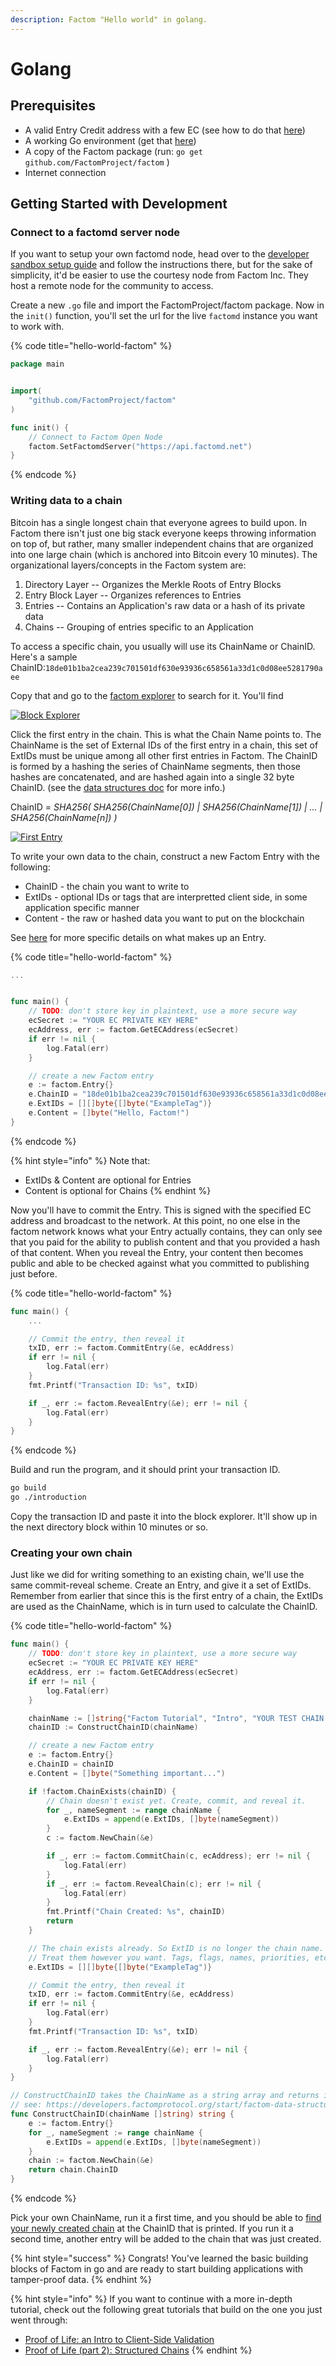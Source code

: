 ```yaml
---
description: Factom "Hello world" in golang.
---
```


# Golang

## Prerequisites

* A valid Entry Credit address with a few EC \(see how to do that [here](https://developers.factomprotocol.org/wallets/enterprise-wallet)\)
* A working Go environment \(get that [here](https://golang.org/doc/install)\)
* A copy of the Factom package \(run: `go get github.com/FactomProject/factom` \)
* Internet connection

## Getting Started with Development

### Connect to a factomd server node

If you want to setup your own factomd node, head over to the [developer sandbox setup guide](https://developers.factomprotocol.org/start/developer-sandbox-setup-guide) and follow the instructions there, but for the sake of simplicity, it'd be easier to use the courtesy node from Factom Inc. They host a remote node for the community to access.

Create a new `.go` file and import the FactomProject/factom package. Now in the `init()` function, you'll set the url for the live `factomd` instance you want to work with.

{% code title="hello-world-factom" %}
```go
package main


import(
    "github.com/FactomProject/factom"
)

func init() {
    // Connect to Factom Open Node
    factom.SetFactomdServer("https://api.factomd.net")
}
```
{% endcode %}

### Writing data to a chain

Bitcoin has a single longest chain that everyone agrees to build upon. In Factom there isn't just one big stack everyone keeps throwing information on top of, but rather, many smaller independent chains that are organized into one large chain \(which is anchored into Bitcoin every 10 minutes\). The organizational layers/concepts in the Factom system are:

1. Directory Layer -- Organizes the Merkle Roots of Entry Blocks
2. Entry Block Layer -- Organizes references to Entries
3. Entries -- Contains an Application's raw data or a hash of its private data
4. Chains -- Grouping of entries specific to an Application

To access a specific chain, you usually will use its ChainName or ChainID. Here's a sample ChainID:`18de01b1ba2cea239c701501df630e93936c658561a33d1c0d08ee5281790aee`

Copy that and go to the [factom explorer](https://explorer.factom.com/) to search for it. You'll find

[![Block Explorer](https://github.com/sambarnes/awesome-factom/raw/master/introduction/screenshot-1.png)](https://github.com/sambarnes/awesome-factom/blob/master/introduction/screenshot-1.png)

Click the first entry in the chain. This is what the Chain Name points to. The ChainName is the set of External IDs of the first entry in a chain, this set of ExtIDs must be unique among all other first entries in Factom. The ChainID is formed by a hashing the series of ChainName segments, then those hashes are concatenated, and are hashed again into a single 32 byte ChainID. \(see the [data structures doc](https://developers.factomprotocol.org/start/factom-data-structures) for more info.\)

ChainID = _SHA256\( SHA256\(ChainName\[0\]\) \| SHA256\(ChainName\[1\]\) \| ... \| SHA256\(ChainName\[n\]\) \)_

[![First Entry](https://github.com/sambarnes/awesome-factom/raw/master/introduction/screenshot-2.png)](https://github.com/sambarnes/awesome-factom/blob/master/introduction/screenshot-2.png)

To write your own data to the chain, construct a new Factom Entry with the following:

* ChainID - the chain you want to write to
* ExtIDs - optional IDs or tags that are interpretted client side, in some application specific manner
* Content - the raw or hashed data you want to put on the blockchain

See [here](https://developers.factomprotocol.org/start/factom-data-structures/user-elements#entry) for more specific details on what makes up an Entry.

{% code title="hello-world-factom" %}
```go
...


func main() {
    // TODO: don't store key in plaintext, use a more secure way
    ecSecret := "YOUR EC PRIVATE KEY HERE"
    ecAddress, err := factom.GetECAddress(ecSecret)
    if err != nil {
        log.Fatal(err)
    }

    // create a new Factom entry
    e := factom.Entry{}
    e.ChainID = "18de01b1ba2cea239c701501df630e93936c658561a33d1c0d08ee5281790aee"
    e.ExtIDs = [][]byte{[]byte("ExampleTag")}
    e.Content = []byte("Hello, Factom!")
}
```
{% endcode %}

{% hint style="info" %}
Note that:

* ExtIDs & Content are optional for Entries
* Content is optional for Chains
{% endhint %}

Now you'll have to commit the Entry. This is signed with the specified EC address and broadcast to the network. At this point, no one else in the factom network knows what your Entry actually contains, they can only see that you paid for the ability to publish content and that you provided a hash of that content. When you reveal the Entry, your content then becomes public and able to be checked against what you committed to publishing just before.

{% code title="hello-world-factom" %}
```go
func main() {
    ...

    // Commit the entry, then reveal it
    txID, err := factom.CommitEntry(&e, ecAddress)
    if err != nil {
        log.Fatal(err)
    }
    fmt.Printf("Transaction ID: %s", txID)

    if _, err := factom.RevealEntry(&e); err != nil {
        log.Fatal(err)
    }
}
```
{% endcode %}

Build and run the program, and it should print your transaction ID.

```bash
go build
go ./introduction
```

Copy the transaction ID and paste it into the block explorer. It'll show up in the next directory block within 10 minutes or so.

### Creating your own chain

Just like we did for writing something to an existing chain, we'll use the same commit-reveal scheme. Create an Entry, and give it a set of ExtIDs. Remember from earlier that since this is the first entry of a chain, the ExtIDs are used as the ChainName, which is in turn used to calculate the ChainID.

{% code title="hello-world-factom" %}
```go
func main() {
    // TODO: don't store key in plaintext, use a more secure way
    ecSecret := "YOUR EC PRIVATE KEY HERE"
    ecAddress, err := factom.GetECAddress(ecSecret)
    if err != nil {
        log.Fatal(err)
    }

    chainName := []string{"Factom Tutorial", "Intro", "YOUR TEST CHAIN NAME"}
    chainID := ConstructChainID(chainName)

    // create a new Factom entry
    e := factom.Entry{}
    e.ChainID = chainID
    e.Content = []byte("Something important...")

    if !factom.ChainExists(chainID) {
        // Chain doesn't exist yet. Create, commit, and reveal it.
        for _, nameSegment := range chainName {
            e.ExtIDs = append(e.ExtIDs, []byte(nameSegment))
        }
        c := factom.NewChain(&e)

        if _, err := factom.CommitChain(c, ecAddress); err != nil {
            log.Fatal(err)
        }
        if _, err := factom.RevealChain(c); err != nil {
            log.Fatal(err)
        }
        fmt.Printf("Chain Created: %s", chainID)
        return
    }

    // The chain exists already. So ExtID is no longer the chain name.
    // Treat them however you want. Tags, flags, names, priorities, etc.
    e.ExtIDs = [][]byte{[]byte("ExampleTag")}

    // Commit the entry, then reveal it
    txID, err := factom.CommitEntry(&e, ecAddress)
    if err != nil {
        log.Fatal(err)
    }
    fmt.Printf("Transaction ID: %s", txID)

    if _, err := factom.RevealEntry(&e); err != nil {
        log.Fatal(err)
    }
}

// ConstructChainID takes the ChainName as a string array and returns its ChainID
// see: https://developers.factomprotocol.org/start/factom-data-structures
func ConstructChainID(chainName []string) string {
    e := factom.Entry{}
    for _, nameSegment := range chainName {
        e.ExtIDs = append(e.ExtIDs, []byte(nameSegment))
    }
    chain := factom.NewChain(&e)
    return chain.ChainID
}
```
{% endcode %}

Pick your own ChainName, run it a first time, and you should be able to [find your newly created chain](https://developers.factomprotocol.org/start/factom-explorer/usage#search-for-a-factom-chain) at the ChainID that is printed. If you run it a second time, another entry will be added to the chain that was just created.

{% hint style="success" %}
Congrats! You've learned the basic building blocks of Factom in go and are ready to start building applications with tamper-proof data.
{% endhint %}

{% hint style="info" %}
If you want to continue with a more in-depth tutorial, check out the following great tutorials that build on the one you just went through:

* [Proof of Life: an Intro to Client-Side Validation](https://github.com/sambarnes/awesome-factom/blob/master/proof-of-life-pt1/proof-of-life-pt1.md)
* [Proof of Life \(part 2\): Structured Chains](https://github.com/sambarnes/awesome-factom/blob/master/proof-of-life-pt2/proof-of-life-pt2.md)
{% endhint %}



